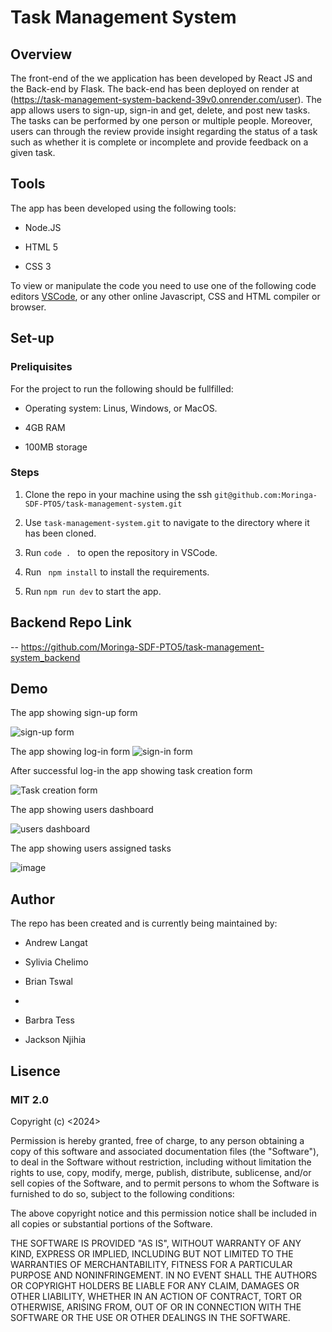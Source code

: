 # Task Management System



## Overview


The front-end of the we application has been developed by React JS and the Back-end by Flask. The back-end has been deployed on render at (https://task-management-system-backend-39v0.onrender.com/user). The app allows users to sign-up, sign-in and get, delete, and post new tasks. The tasks can be performed by one person or multiple people. Moreover, users can through the review provide insight regarding the status of a task such as whether it is complete or incomplete and provide feedback on a given task. 



## Tools


The app has been developed using the following tools:

* Node.JS
  
* HTML 5

* CSS 3
  
    
To view or manipulate the code you need to use one of the following code editors [VSCode](https://www.hostinger.com/tutorials/best-code-editors#1_Visual_Studio_Code), or any other online Javascript, CSS and HTML compiler or browser.


## Set-up


### Preliquisites

For the project to run the following should be fullfilled:

* Operating system: Linus, Windows, or MacOS.
  
* 4GB RAM
  
* 100MB storage
  
### Steps

1. Clone the repo in your machine using the ssh ```git@github.com:Moringa-SDF-PTO5/task-management-system.git```

2. Use ```task-management-system.git``` to navigate to the directory where it has been cloned.

3. Run ```code . ``` to open the repository in VSCode.
  
4. Run  ``` npm install```  to install the requirements.

5. Run ```npm run dev``` to start the app.

## Backend Repo Link

  -- https://github.com/Moringa-SDF-PTO5/task-management-system_backend

## Demo
The app showing sign-up form

![sign-up form](https://github.com/Moringa-SDF-PTO5/task-management-system/assets/152980044/eedd73fc-957b-4fd5-9c83-86ed7d13af99)

The app showing log-in form
![sign-in form](https://github.com/Moringa-SDF-PTO5/task-management-system/assets/152980044/27c26c4a-fba2-4c72-8662-11bcc3514926)

 After successful log-in the app showing task creation form 
 
 ![Task creation form](https://github.com/Moringa-SDF-PTO5/task-management-system/assets/152980044/277ad371-1b9f-42eb-95b1-0f85f731b5d7)

The app showing users dashboard

![users dashboard](https://github.com/Moringa-SDF-PTO5/task-management-system/assets/152980044/1dc96ae9-39c2-4e5d-9329-5f71af053784)

The app showing  users assigned tasks

![image](https://github.com/Moringa-SDF-PTO5/task-management-system/assets/152980044/81d737b3-7603-4c6e-8086-cbce6e56aa05)


 
## Author
The repo has been created and is currently being maintained by:

- Andrew Langat

- Sylivia Chelimo

- Brian Tswal
- 
- Barbra Tess

- Jackson Njihia


## Lisence

### MIT 2.0

Copyright (c) <2024> <Jackson Njihia>

Permission is hereby granted, free of charge, to any person obtaining a copy of this software and associated documentation files (the "Software"), to deal in the Software without restriction, including without limitation the rights to use, copy, modify, merge, publish, distribute, sublicense, and/or sell copies of the Software, and to permit persons to whom the Software is furnished to do so, subject to the following conditions:

The above copyright notice and this permission notice shall be included in all copies or substantial portions of the Software.

THE SOFTWARE IS PROVIDED "AS IS", WITHOUT WARRANTY OF ANY KIND, EXPRESS OR IMPLIED, INCLUDING BUT NOT LIMITED TO THE WARRANTIES OF MERCHANTABILITY, FITNESS FOR A PARTICULAR PURPOSE AND NONINFRINGEMENT. IN NO EVENT SHALL THE AUTHORS OR COPYRIGHT HOLDERS BE LIABLE FOR ANY CLAIM, DAMAGES OR OTHER LIABILITY, WHETHER IN AN ACTION OF CONTRACT, TORT OR OTHERWISE, ARISING FROM, OUT OF OR IN CONNECTION WITH THE SOFTWARE OR THE USE OR OTHER DEALINGS IN THE SOFTWARE.


  

